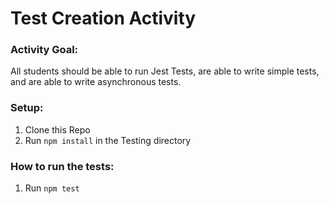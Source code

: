# Test Creation Activity

### Activity Goal:
All students should be able to run Jest Tests, are able to write simple tests, and are able to write asynchronous tests.

### Setup:
1. Clone this Repo
2. Run `npm install` in the Testing directory

### How to run the tests:
1. Run `npm test`